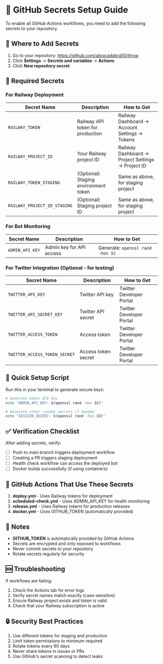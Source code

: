 # 🔑 GitHub Secrets Setup Guide

To enable all GitHub Actions workflows, you need to add the following secrets to your repository.

## 📍 Where to Add Secrets

1. Go to your repository: https://github.com/abracadabra50/throp
2. Click **Settings** → **Secrets and variables** → **Actions**
3. Click **New repository secret**

## 🔐 Required Secrets

### For Railway Deployment

| Secret Name | Description | How to Get |
|-------------|-------------|------------|
| `RAILWAY_TOKEN` | Railway API token for production | Railway Dashboard → Account Settings → Tokens |
| `RAILWAY_PROJECT_ID` | Your Railway project ID | Railway Dashboard → Project Settings → Project ID |
| `RAILWAY_TOKEN_STAGING` | (Optional) Staging environment token | Same as above, for staging project |
| `RAILWAY_PROJECT_ID_STAGING` | (Optional) Staging project ID | Same as above, for staging project |

### For Bot Monitoring

| Secret Name | Description | How to Get |
|-------------|-------------|------------|
| `ADMIN_API_KEY` | Admin key for API access | Generate: `openssl rand -hex 32` |

### For Twitter Integration (Optional - for testing)

| Secret Name | Description | How to Get |
|-------------|-------------|------------|
| `TWITTER_API_KEY` | Twitter API key | Twitter Developer Portal |
| `TWITTER_API_SECRET_KEY` | Twitter API secret | Twitter Developer Portal |
| `TWITTER_ACCESS_TOKEN` | Access token | Twitter Developer Portal |
| `TWITTER_ACCESS_TOKEN_SECRET` | Access token secret | Twitter Developer Portal |

## 🚀 Quick Setup Script

Run this in your terminal to generate secure keys:

```bash
# Generate Admin API Key
echo "ADMIN_API_KEY: $(openssl rand -hex 32)"

# Generate other random secrets if needed
echo "SESSION_SECRET: $(openssl rand -hex 32)"
```

## ✅ Verification Checklist

After adding secrets, verify:

- [ ] Push to main branch triggers deployment workflow
- [ ] Creating a PR triggers staging deployment
- [ ] Health check workflow can access the deployed bot
- [ ] Docker builds successfully (if using containers)

## 🔄 GitHub Actions That Use These Secrets

1. **deploy.yml** - Uses Railway tokens for deployment
2. **scheduled-check.yml** - Uses ADMIN_API_KEY for health monitoring
3. **release.yml** - Uses Railway tokens for production releases
4. **docker.yml** - Uses GITHUB_TOKEN (automatically provided)

## 📝 Notes

- **GITHUB_TOKEN** is automatically provided by GitHub Actions
- Secrets are encrypted and only exposed to workflows
- Never commit secrets to your repository
- Rotate secrets regularly for security

## 🆘 Troubleshooting

If workflows are failing:

1. Check the Actions tab for error logs
2. Verify secret names match exactly (case-sensitive)
3. Ensure Railway project exists and token is valid
4. Check that your Railway subscription is active

## 🔒 Security Best Practices

1. Use different tokens for staging and production
2. Limit token permissions to minimum required
3. Rotate tokens every 90 days
4. Never share tokens in issues or PRs
5. Use GitHub's secret scanning to detect leaks

